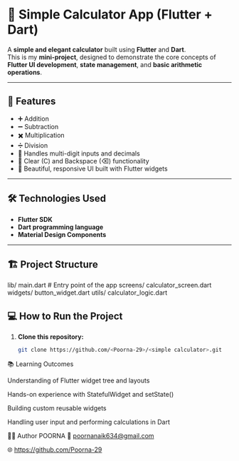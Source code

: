# 🧮 Simple Calculator App (Flutter + Dart)

A **simple and elegant calculator** built using **Flutter** and **Dart**.  
This is my **mini-project**, designed to demonstrate the core concepts of **Flutter UI development**, **state management**, and **basic arithmetic operations**.

---

## 🚀 Features

- ➕ Addition  
- ➖ Subtraction  
- ✖️ Multiplication  
- ➗ Division  
- 🧠 Handles multi-digit inputs and decimals  
- 🧩 Clear (C) and Backspace (⌫) functionality  
- 🎨 Beautiful, responsive UI built with Flutter widgets

---

## 🛠️ Technologies Used

- **Flutter SDK**
- **Dart programming language**
- **Material Design Components**

---

## 🏗️ Project Structure

lib/
    main.dart # Entry point of the app
     screens/
       calculator_screen.dart
       widgets/
    button_widget.dart
    utils/
   calculator_logic.dart





## 💻 How to Run the Project

1. **Clone this repository:**
   ```bash
   git clone https://github.com/<Poorna-29>/<simple calculator>.git

📚 Learning Outcomes

Understanding of Flutter widget tree and layouts

Hands-on experience with StatefulWidget and setState()

Building custom reusable widgets

Handling user input and performing calculations in Dart

🧑‍💻 Author
POORNA
📧 poornanaik634@gmail.com

🌐 https://github.com/Poorna-29
